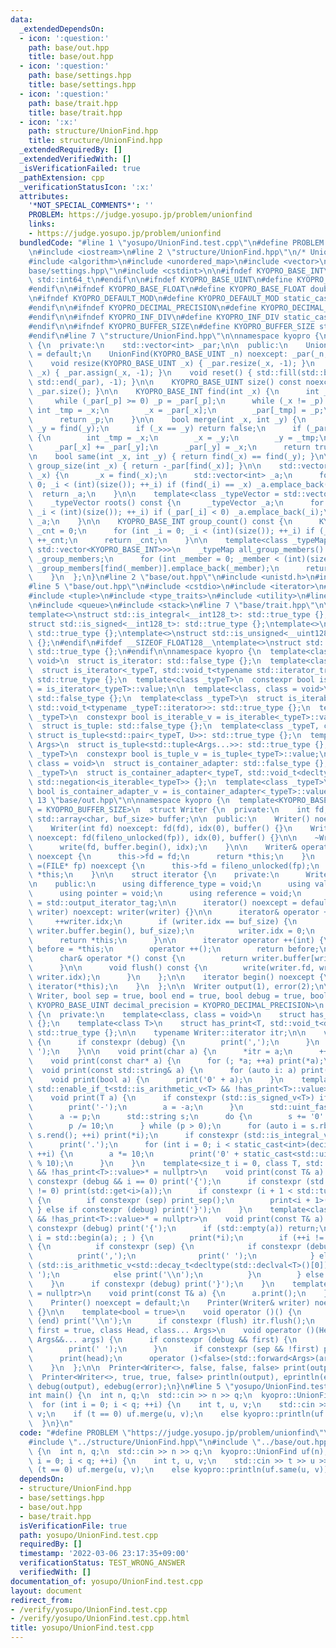 ```yaml
---
data:
  _extendedDependsOn:
  - icon: ':question:'
    path: base/out.hpp
    title: base/out.hpp
  - icon: ':question:'
    path: base/settings.hpp
    title: base/settings.hpp
  - icon: ':question:'
    path: base/trait.hpp
    title: base/trait.hpp
  - icon: ':x:'
    path: structure/UnionFind.hpp
    title: structure/UnionFind.hpp
  _extendedRequiredBy: []
  _extendedVerifiedWith: []
  _isVerificationFailed: true
  _pathExtension: cpp
  _verificationStatusIcon: ':x:'
  attributes:
    '*NOT_SPECIAL_COMMENTS*': ''
    PROBLEM: https://judge.yosupo.jp/problem/unionfind
    links:
    - https://judge.yosupo.jp/problem/unionfind
  bundledCode: "#line 1 \"yosupo/UnionFind.test.cpp\"\n#define PROBLEM \"https://judge.yosupo.jp/problem/unionfind\"\
    \n#include <iostream>\n#line 2 \"structure/UnionFind.hpp\"\n/* UnionFind */\n\
    #include <algorithm>\n#include <unordered_map>\n#include <vector>\n#line 2 \"\
    base/settings.hpp\"\n#include <cstdint>\n\n#ifndef KYOPRO_BASE_INT\n#define KYOPRO_BASE_INT\
    \ std::int64_t\n#endif\n\n#ifndef KYOPRO_BASE_UINT\n#define KYOPRO_BASE_UINT std::size_t\n\
    #endif\n\n#ifndef KYOPRO_BASE_FLOAT\n#define KYOPRO_BASE_FLOAT double\n#endif\n\
    \n#ifndef KYOPRO_DEFAULT_MOD\n#define KYOPRO_DEFAULT_MOD static_cast<KYOPRO_BASE_UINT>(1000000007)\n\
    #endif\n\n#ifndef KYOPRO_DECIMAL_PRECISION\n#define KYOPRO_DECIMAL_PRECISION static_cast<KYOPRO_BASE_UINT>(12)\n\
    #endif\n\n#ifndef KYOPRO_INF_DIV\n#define KYOPRO_INF_DIV static_cast<KYOPRO_BASE_UINT>(3)\n\
    #endif\n\n#ifndef KYOPRO_BUFFER_SIZE\n#define KYOPRO_BUFFER_SIZE static_cast<KYOPRO_BASE_UINT>(2048)\n\
    #endif\n#line 7 \"structure/UnionFind.hpp\"\n\nnamespace kyopro {\n  struct UnionFind\
    \ {\n  private:\n    std::vector<int> _par;\n\n  public:\n    UnionFind() noexcept\
    \ = default;\n    UnionFind(KYOPRO_BASE_UINT _n) noexcept: _par(_n, -1) {}\n\n\
    \    void resize(KYOPRO_BASE_UINT _x) { _par.resize(_x, -1); }\n    void assign(KYOPRO_BASE_UINT\
    \ _x) { _par.assign(_x, -1); }\n    void reset() { std::fill(std::begin(_par),\
    \ std::end(_par), -1); }\n\n    KYOPRO_BASE_UINT size() const noexcept { return\
    \ _par.size(); }\n\n    KYOPRO_BASE_INT find(int _x) {\n      int _p = _x;\n \
    \     while (_par[_p] >= 0) _p = _par[_p];\n      while (_x != _p) {\n       \
    \ int _tmp = _x;\n        _x = _par[_x];\n        _par[_tmp] = _p;\n      }\n\
    \      return _p;\n    }\n\n    bool merge(int _x, int _y) {\n      _x = find(_x),\
    \ _y = find(_y);\n      if (_x == _y) return false;\n      if (_par[_x] > _par[_y])\
    \ {\n        int _tmp = _x;\n        _x = _y;\n        _y = _tmp;\n      }\n \
    \     _par[_x] += _par[_y];\n      _par[_y] = _x;\n      return true;\n    }\n\
    \n    bool same(int _x, int _y) { return find(_x) == find(_y); }\n\n    KYOPRO_BASE_INT\
    \ group_size(int _x) { return -_par[find(_x)]; }\n\n    std::vector<int> group_members(int\
    \ _x) {\n      _x = find(_x);\n      std::vector<int> _a;\n      for (int _i =\
    \ 0; _i < (int)(size()); ++_i) if (find(_i) == _x) _a.emplace_back(_i);\n    \
    \  return _a;\n    }\n\n    template<class _typeVector = std::vector<KYOPRO_BASE_INT>>\n\
    \    _typeVector roots() const {\n      _typeVector _a;\n      for (int _i = 0;\
    \ _i < (int)(size()); ++_i) if (_par[_i] < 0) _a.emplace_back(_i);\n      return\
    \ _a;\n    }\n\n    KYOPRO_BASE_INT group_count() const {\n      KYOPRO_BASE_INT\
    \ _cnt = 0;\n      for (int _i = 0; _i < (int)(size()); ++_i) if (_par[_i] < 0)\
    \ ++_cnt;\n      return _cnt;\n    }\n\n    template<class _typeMap = std::unordered_map<KYOPRO_BASE_INT,\
    \ std::vector<KYOPRO_BASE_INT>>>\n    _typeMap all_group_members() {\n      _typeMap\
    \ _group_members;\n      for (int _member = 0; _member < (int)(size()); ++_member)\
    \ _group_members[find(_member)].emplace_back(_member);\n      return _group_members;\n\
    \    }\n  };\n}\n#line 2 \"base/out.hpp\"\n#include <unistd.h>\n#include <array>\n\
    #line 5 \"base/out.hpp\"\n#include <cstdio>\n#include <iterator>\n#include <string>\n\
    #include <tuple>\n#include <type_traits>\n#include <utility>\n#line 3 \"base/trait.hpp\"\
    \n#include <queue>\n#include <stack>\n#line 7 \"base/trait.hpp\"\n\n#ifdef __SIZEOF_INT128__\n\
    template<>\nstruct std::is_integral<__int128_t>: std::true_type {};\ntemplate<>\n\
    struct std::is_signed<__int128_t>: std::true_type {};\ntemplate<>\nstruct std::is_integral<__uint128_t>:\
    \ std::true_type {};\ntemplate<>\nstruct std::is_unsigned<__uint128_t>: std::true_type\
    \ {};\n#endif\n#ifdef __SIZEOF_FLOAT128__\ntemplate<>\nstruct std::is_floating_point<__float128>:\
    \ std::true_type {};\n#endif\n\nnamespace kyopro {\n  template<class, class =\
    \ void>\n  struct is_iterator: std::false_type {};\n  template<class _typeT>\n\
    \  struct is_iterator<_typeT, std::void_t<typename std::iterator_traits<_typeT>::iterator_category>>:\
    \ std::true_type {};\n  template<class _typeT>\n  constexpr bool is_iterator_v\
    \ = is_iterator<_typeT>::value;\n\n  template<class, class = void>\n  struct is_iterable:\
    \ std::false_type {};\n  template<class _typeT>\n  struct is_iterable<_typeT,\
    \ std::void_t<typename _typeT::iterator>>: std::true_type {};\n  template<class\
    \ _typeT>\n  constexpr bool is_iterable_v = is_iterable<_typeT>::value;\n\n  template<class>\n\
    \  struct is_tuple: std::false_type {};\n  template<class _typeT, class U>\n \
    \ struct is_tuple<std::pair<_typeT, U>>: std::true_type {};\n  template<class...\
    \ Args>\n  struct is_tuple<std::tuple<Args...>>: std::true_type {};\n  template<class\
    \ _typeT>\n  constexpr bool is_tuple_v = is_tuple<_typeT>::value;\n\n  template<class,\
    \ class = void>\n  struct is_container_adapter: std::false_type {};\n  template<class\
    \ _typeT>\n  struct is_container_adapter<_typeT, std::void_t<decltype(std::empty(std::declval<_typeT>()))>>:\
    \ std::negation<is_iterable<_typeT>> {};\n  template<class _typeT>\n  constexpr\
    \ bool is_container_adapter_v = is_container_adapter<_typeT>::value;\n}\n#line\
    \ 13 \"base/out.hpp\"\n\nnamespace kyopro {\n  template<KYOPRO_BASE_UINT buf_size\
    \ = KYOPRO_BUFFER_SIZE>\n  struct Writer {\n  private:\n    int fd, idx;\n   \
    \ std::array<char, buf_size> buffer;\n\n  public:\n    Writer() noexcept = default;\n\
    \    Writer(int fd) noexcept: fd(fd), idx(0), buffer() {}\n    Writer(FILE* fp)\
    \ noexcept: fd(fileno_unlocked(fp)), idx(0), buffer() {}\n\n    ~Writer() {\n\
    \      write(fd, buffer.begin(), idx);\n    }\n\n    Writer& operator =(int fd)\
    \ noexcept {\n      this->fd = fd;\n      return *this;\n    }\n    Writer& operator\
    \ =(FILE* fp) noexcept {\n      this->fd = fileno_unlocked(fp);\n      return\
    \ *this;\n    }\n\n    struct iterator {\n    private:\n      Writer& writer;\n\
    \n    public:\n      using difference_type = void;\n      using value_type = void;\n\
    \      using pointer = void;\n      using reference = void;\n      using iterator_category\
    \ = std::output_iterator_tag;\n\n      iterator() noexcept = default;\n      iterator(Writer&\
    \ writer) noexcept: writer(writer) {}\n\n      iterator& operator ++() {\n   \
    \     ++writer.idx;\n        if (writer.idx == buf_size) {\n          write(writer.fd,\
    \ writer.buffer.begin(), buf_size);\n          writer.idx = 0;\n        }\n  \
    \      return *this;\n      }\n\n      iterator operator ++(int) {\n        iterator\
    \ before = *this;\n        operator ++();\n        return before;\n      }\n\n\
    \      char& operator *() const {\n        return writer.buffer[writer.idx];\n\
    \      }\n\n      void flush() const {\n        write(writer.fd, writer.buffer.begin(),\
    \ writer.idx);\n      }\n    };\n\n    iterator begin() noexcept {\n      return\
    \ iterator(*this);\n    }\n  };\n\n  Writer output(1), error(2);\n\n  template<class\
    \ Writer, bool sep = true, bool end = true, bool debug = true, bool flush = false,\
    \ KYOPRO_BASE_UINT decimal_precision = KYOPRO_DECIMAL_PRECISION>\n  struct Printer\
    \ {\n  private:\n    template<class, class = void>\n    struct has_print: std::false_type\
    \ {};\n    template<class T>\n    struct has_print<T, std::void_t<decltype(T::print)>>:\
    \ std::true_type {};\n\n    typename Writer::iterator itr;\n\n    void print_sep()\
    \ {\n      if constexpr (debug) {\n        print(',');\n      }\n      print('\
    \ ');\n    }\n\n    void print(char a) {\n      *itr = a;\n      ++itr;\n    }\n\
    \    void print(const char* a) {\n      for (; *a; ++a) print(*a);\n    }\n  \
    \  void print(const std::string& a) {\n      for (auto i: a) print(i);\n    }\n\
    \    void print(bool a) {\n      print('0' + a);\n    }\n    template<class T,\
    \ std::enable_if_t<std::is_arithmetic_v<T> && !has_print<T>::value>* = nullptr>\n\
    \    void print(T a) {\n      if constexpr (std::is_signed_v<T>) if (a < 0) {\n\
    \        print('-');\n        a = -a;\n      }\n      std::uint_fast64_t p = a;\n\
    \      a -= p;\n      std::string s;\n      do {\n        s += '0' + p % 10;\n\
    \        p /= 10;\n      } while (p > 0);\n      for (auto i = s.rbegin(); i !=\
    \ s.rend(); ++i) print(*i);\n      if constexpr (std::is_integral_v<T>) return;\n\
    \      print('.');\n      for (int i = 0; i < static_cast<int>(decimal_precision);\
    \ ++i) {\n        a *= 10;\n        print('0' + static_cast<std::uint_fast64_t>(a)\
    \ % 10);\n      }\n    }\n    template<size_t i = 0, class T, std::enable_if_t<is_tuple_v<T>\
    \ && !has_print<T>::value>* = nullptr>\n    void print(const T& a) {\n      if\
    \ constexpr (debug && i == 0) print('{');\n      if constexpr (std::tuple_size_v<T>\
    \ != 0) print(std::get<i>(a));\n      if constexpr (i + 1 < std::tuple_size_v<T>)\
    \ {\n        if constexpr (sep) print_sep();\n        print<i + 1>(a);\n     \
    \ } else if constexpr (debug) print('}');\n    }\n    template<class T, std::enable_if_t<is_iterable_v<T>\
    \ && !has_print<T>::value>* = nullptr>\n    void print(const T& a) {\n      if\
    \ constexpr (debug) print('{');\n      if (std::empty(a)) return;\n      for (auto\
    \ i = std::begin(a); ; ) {\n        print(*i);\n        if (++i != std::end(a))\
    \ {\n          if constexpr (sep) {\n            if constexpr (debug) {\n    \
    \          print(',');\n              print(' ');\n            } else if constexpr\
    \ (std::is_arithmetic_v<std::decay_t<decltype(std::declval<T>()[0])>>) print('\
    \ ');\n            else print('\\n');\n          }\n        } else break;\n  \
    \    }\n      if constexpr (debug) print('}');\n    }\n    template<class T, std::enable_if_t<has_print<T>::value>*\
    \ = nullptr>\n    void print(const T& a) {\n      a.print();\n    }\n\n  public:\n\
    \    Printer() noexcept = default;\n    Printer(Writer& writer) noexcept: itr(writer.begin())\
    \ {}\n\n    template<bool = true>\n    void operator ()() {\n      if constexpr\
    \ (end) print('\\n');\n      if constexpr (flush) itr.flush();\n    }\n    template<bool\
    \ first = true, class Head, class... Args>\n    void operator ()(Head&& head,\
    \ Args&&... args) {\n      if constexpr (debug && first) {\n        print('#');\n\
    \        print(' ');\n      }\n      if constexpr (sep && !first) print_sep();\n\
    \      print(head);\n      operator ()<false>(std::forward<Args>(args)...);\n\
    \    }\n  };\n\n  Printer<Writer<>, false, false, false> print(output), eprint(error);\n\
    \  Printer<Writer<>, true, true, false> println(output), eprintln(error);\n  Printer<Writer<>>\
    \ debug(output), edebug(error);\n}\n#line 5 \"yosupo/UnionFind.test.cpp\"\n\n\
    int main() {\n  int n, q;\n  std::cin >> n >> q;\n  kyopro::UnionFind uf(n);\n\
    \  for (int i = 0; i < q; ++i) {\n    int t, u, v;\n    std::cin >> t >> u >>\
    \ v;\n    if (t == 0) uf.merge(u, v);\n    else kyopro::println(uf.same(u, v));\n\
    \  }\n}\n"
  code: "#define PROBLEM \"https://judge.yosupo.jp/problem/unionfind\"\n#include <iostream>\n\
    #include \"../structure/UnionFind.hpp\"\n#include \"../base/out.hpp\"\n\nint main()\
    \ {\n  int n, q;\n  std::cin >> n >> q;\n  kyopro::UnionFind uf(n);\n  for (int\
    \ i = 0; i < q; ++i) {\n    int t, u, v;\n    std::cin >> t >> u >> v;\n    if\
    \ (t == 0) uf.merge(u, v);\n    else kyopro::println(uf.same(u, v));\n  }\n}\n"
  dependsOn:
  - structure/UnionFind.hpp
  - base/settings.hpp
  - base/out.hpp
  - base/trait.hpp
  isVerificationFile: true
  path: yosupo/UnionFind.test.cpp
  requiredBy: []
  timestamp: '2022-03-06 23:17:35+09:00'
  verificationStatus: TEST_WRONG_ANSWER
  verifiedWith: []
documentation_of: yosupo/UnionFind.test.cpp
layout: document
redirect_from:
- /verify/yosupo/UnionFind.test.cpp
- /verify/yosupo/UnionFind.test.cpp.html
title: yosupo/UnionFind.test.cpp
---
```

